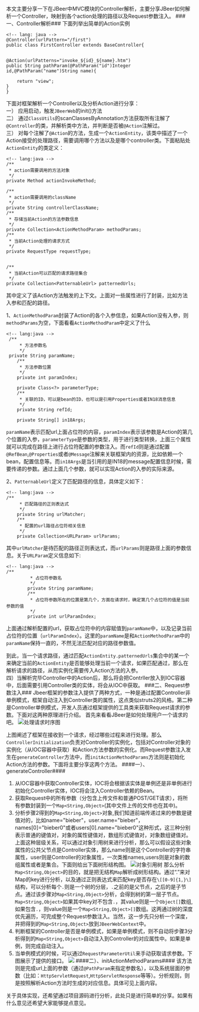 本文主要分享一下在JBeer中MVC模块的Controller解析，主要分享JBeer如何解析一个Controller，映射到各个action处理的路径以及Request参数注入。
###一、Controller解析###
下面列举出简单的Action实例<br/>

	<!-- lang: java -->
	@Controller(urlPattern="/first")
    public class FirstController extends BaseController{

	
	@Action(urlPatterns="invoke_${id}_${name}.htm")
	public String pathParam(@PathParam("id")Integer id,@PathParam("name")String name){
	    
	    return "view";
	}
    }
下面对框架解析一个Controller以及分析Action进行分享：<br/>
一） 应用启动，触发`JBeerWeb`的init()方法<br/>
二） 通过`ClassUtils`的scanClassesByAnnotation方法获取所有注解了`@Controller`的类，并解析类中方法，并判断是否被`@Action`注解过。<br/>
三） 对每个注解了`@Action`的方法，生成一个`ActionEntity`，该类中描述了一个Action接受的处理路径，需要调用哪个方法以及是哪个controller类。下面粘贴处`ActionEntity`的类定义：<br/>
	
    <!-- lang:java -->
	/**
	 * action需要调用的方法对象
	 */
	private Method actionInvokeMethod;

	/**
	 * action需要调用的className
	 */
	private String controllerClassName;
	/**
	 * 存储当前Action的方法参数信息
	 */
	private Collection<ActionMethodParam> methodParams;
	/**
	 * 当前Action处理的请求方式
	 */
	private RequestType requestType;


	/**
	 * 当前Action可以匹配的请求路径集合
	 */
	private Collection<PatternableUrl> patternedUrls;

其中定义了该Action方法触发的上下文。上面对一些属性进行了封装，比如方法入参和匹配的路径。
 
1、`ActionMethodParam`封装了Action的各个入参信息，如果Action没有入参，则`methodParams`为空，下面看看`ActionMethodParam`中定义了什么<br/>

	<!-- lang:java -->
	 /**
		 * 方法参数名
		 */
	 private String paramName;
		/**
		 * 方法参数位置
		 */
		private int paramIndex;

		private Class<?> parameterType;
		/**
		 * 关联的ID，可以是bean的ID，也可以是引用Properties或者IN18消息信息
		 */
		private String refId;
		
		private String[] in18Args;

`paramName`表示匹配url上面占位符的内容，`paramIndex`表示该参数是Action的第几个位置的入参，`parameterType`是参数的类型，用于进行类型转换，上面三个属性就可以完成在路径上进行占位符配置的参数注入。而`refId`则是通过配置`@RefBean`,`@Properties`或者`@Message`注解来关联框架内的资源，比如依赖一个bean，配置信息等。而`in18Args`是当引用的是IN18的message配置信息时候，需要传递的参数。通过上面几个参数，就可以实现Action的入参的实际来源。

2、`PatternableUrl`定义了匹配路径的信息，具体定义如下：

	<!-- lang:java -->
	/**
		 * 匹配路径的正则表达式
		 */
		private String urlMatcher;
		/**
		 * 配置的url路径占位符相关信息
		 */
		private Collection<URLParam> urlParams;

其中`urlMatcher`是待匹配的路径正则表达式，而`urlParams`则是路径上面的参数信息。关于`URLParam`定义信息如下:

	<!-- lang:java -->
	/**
			 * 占位符参数名
			 */
			private String paramName;
			/**
			 * 占位符参数所在的位置是第几个，方面在请求时，确定第几个占位符的值是当前参数的值
			 */
			private int urlParamIndex;

上面通过解析配置的url，获取占位符中的内容赋值到`paramName`中，以及记录当前占位符的位置（`urlParamIndex`）。这里的`paramName`是和`ActionMethodParam`中的`paramName`保持一直的，不然无法匹配对应的路径参数值。

到此，当一个请求路径，通过匹配`ActionEntity.patternedUrls`集合中的某一个来确定当前的`ActionEntity`是否能够处理当前一个请求，如果匹配通过，那么在解析请求的路径，从而实例化需要传入Action方法的入参。<br/>
四）当解析完毕Controller中的Action后，那么将会把Contrller放入到IOC容器中，后面需要引用Controller类的实体，将会从IOC中获取。
###二、Request参数注入###
Jbeer框架的参数注入提供了两种方式，一种是通过配置Controller非单例模式，框架自动注入到Controller类的属性，这点类似struts2的风格。第二种是Controller单例模式，开发人员通过框架提供的工具类来获取Request请求的参数。下面对这两种原理进行介绍。
首先来看看JBeer是如何处理用户一个请求的吧。
![处理请求时序图](http://static.oschina.net/uploads/space/2014/0701/144214_Z3a5_1384459.jpg)

上图阐述了框架在接收到一个请求，经过哪些过程来进行处理。那么`ControllerInitialization`负责对Controller的实例化，包括对Controller对象的实例化（从IOC容器中获取）和Action方法参数的实例化。而Request参数注入发生在`generateController`方法中，而`initActionMethodParams`方法则是初始化Action方法的参数。下面将主要分享这两个方法。
####一）、generateController####
1. 从IOC容器中获取Controller实体，IOC将会根据该实体是单例还是非单例进行初始化Controller实体，IOC将会注入Controller依赖的Bean。<br>
2. 获取Request中的所有参数（分包含上传文件和普通POST/GET请求），将所有参数封装到一个`Map<String,Object>`(其中文件上传的文件也在其中)。<br/>
3. 分析步骤2得到的`Map<String,Object>`对象,我们知道前端传递过来的参数是键值对的，比如name="bieber"，user.name="bieber"，names[0]="bieber0"或者users[0].name="bieber0"这种形式，这三种分别表示普通的键值对，对象的属性键值对，数组形式键值对，对象数组键值对。上面这种层级关系，可以通过对象引用树来进行分析，那么可以假设这些对象属性的公共父节点是Controller实体，那么name则是这个Controller的字符串属性，user则是Controller的对象属性，一次类推names,users则是对象的数组属性或者是集合。下面则给出下面树形结构图。
![对象引用树](http://static.oschina.net/uploads/space/2014/0702/094920_Al5O_1384459.jpg)
那么分析`Map<String,Object>`的目的，就是把无结构`Map`解析成树形结构。通过“.”来对Map的key进行分析，以及通过正则表达式来匹配key是否存在`\[[0-9]{1,}\]`结构，可以分析每个`.`则是一个树的分层，`.`之前的是父节点，之后的是子节点。通过该步骤对`Map<String,Object>`分析，会得到树的第一层子节点。`Map<String,Object>`如果其中key对不包含`.`，其value则是一个`Object[]`数组,如果包含`.`，则value则是一个`Map<String,Object>[]`数组。这两通过树的深度优先遍历，可完成整个Request参数注入。当然，这一步先只分析一个深度，并把得到的`Map<String,Object>`放到`JBeerWebContext`中。<br/>
4. 判断框架的Controller是否是单例模式，如果是单例模式，则不自动将步骤3分析得到的`Map<String,Object>`自动注入到Controller的对应属性中。如果是单例，则完成自动注入。
5. 当单例模式的时候，可以通过`RequestParameterUtil`来手动获取请求参数。下图展示了提供的接口。
![](http://static.oschina.net/uploads/space/2014/0702/101721_lr2m_1384459.jpg)
####二）、initActionMethodParams####
该方法则是完成url上面的参数（通过`@PathParam`来指定参数名），以及系统层面的参数（比如：`HttpServletRequest`,`HttpServletResponse`等等）。分析规则，则是按照解析Action方法时生成的对应信息。具体可见上面内容。<br/>

关于具体实现，还希望通过项目源码进行分析，此处只是进行简单的分享。如果有什么意见还希望大家能够提点意见。




